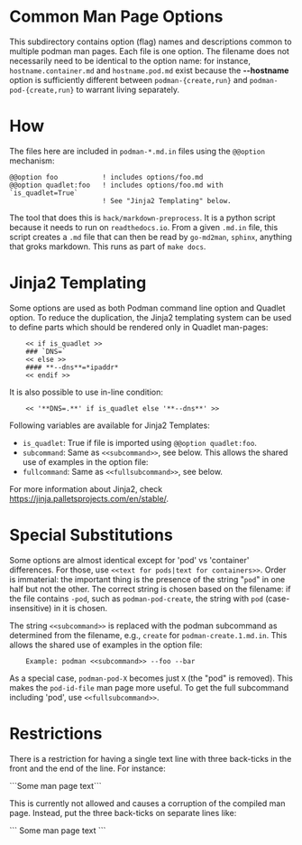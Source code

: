 Common Man Page Options
=======================

This subdirectory contains option (flag) names and descriptions
common to multiple podman man pages. Each file is one option. The
filename does not necessarily need to be identical to the option
name: for instance, `hostname.container.md` and `hostname.pod.md`
exist because the **--hostname** option is sufficiently different
between `podman-{create,run}` and `podman-pod-{create,run}` to
warrant living separately.

How
===

The files here are included in `podman-*.md.in` files using the `@@option`
mechanism:

```
@@option foo           ! includes options/foo.md
@@option quadlet:foo   ! includes options/foo.md with `is_quadlet=True`
                       ! See "Jinja2 Templating" below.
```

The tool that does this is `hack/markdown-preprocess`. It is a python
script because it needs to run on `readthedocs.io`. From a given `.md.in`
file, this script creates a `.md` file that can then be read by
`go-md2man`, `sphinx`, anything that groks markdown. This runs as
part of `make docs`.

Jinja2 Templating
=================

Some options are used as both Podman command line option and Quadlet
option. To reduce the duplication, the Jinja2 templating system can be
used to define parts which should be rendered only in Quadlet man-pages:

```
    << if is_quadlet >>
    ### `DNS=`
    << else >>
    #### **--dns**=*ipaddr*
    << endif >>
```

It is also possible to use in-line condition:

```
    << '**DNS=.**' if is_quadlet else '**--dns**' >>
```

Following variables are available for Jinja2 Templates:

- `is_quadlet`: True if file is imported using `@@option quadlet:foo`.
- `subcommand`: Same as `<<subcommand>>`, see below.
This allows the shared use of examples in the option file:
- `fullcommand`: Same as `<<fullsubcommand>>`, see below.

For more information about Jinja2, check
https://jinja.palletsprojects.com/en/stable/.

Special Substitutions
=====================

Some options are almost identical except for 'pod' vs 'container'
differences. For those, use `<<text for pods|text for containers>>`.
Order is immaterial: the important thing is the presence of the
string "`pod`" in one half but not the other. The correct string
is chosen based on the filename: if the file contains `-pod`,
such as `podman-pod-create`, the string with `pod` (case-insensitive)
in it is chosen.

The string `<<subcommand>>` is replaced with the podman subcommand
as determined from the filename, e.g., `create` for `podman-create.1.md.in`.
This allows the shared use of examples in the option file:
```
    Example: podman <<subcommand>> --foo --bar
```
As a special case, `podman-pod-X` becomes just `X` (the "pod" is removed).
This makes the `pod-id-file` man page more useful. To get the full
subcommand including 'pod', use `<<fullsubcommand>>`.

Restrictions
============

There is a restriction for having a single text line with three
back-ticks in the front and the end of the line.  For instance:

\`\`\`Some man page text\`\`\`

This is currently not allowed and causes a corruption of the
compiled man page.  Instead, put the three back-ticks on separate
lines like:

\`\`\`
Some man page text
\`\`\`
